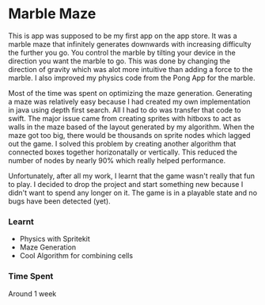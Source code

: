 # Marble Maze
This is app was supposed to be my first app on the app store. 
It was a marble maze that infinitely generates downwards with increasing difficulty the further you go.
You control the marble by tilting your device in the direction you want the marble to go.
This was done by changing the direction of gravity which was alot more intuitive than adding  a force to the marble.
I also improved my physics code from the Pong App for the marble.  

Most of the time was spent on optimizing the maze generation.
Generating a maze was relatively easy because I had created my own implementation in java using depth first search.
All I had to do was transfer that code to swift.
The major issue came from creating sprites with hitboxs to act as walls in the maze based of the layout generated by my algorithm.
When the maze got too big, there would be thousands on sprite nodes which lagged out the game.
I solved this problem by creating another algorithm that connected boxes together horizonatally or vertically.
This reduced the number of nodes by nearly 90% which really helped performance.  

Unfortunately, after all my work, I learnt that the game wasn't really that fun to play.
I decided to drop the project and start something new because I didn't want to spend any longer on it.
The game is in a playable state and no bugs have been detected (yet).

### Learnt
* Physics with Spritekit
* Maze Generation
* Cool Algorithm for combining cells

### Time Spent
Around 1 week
